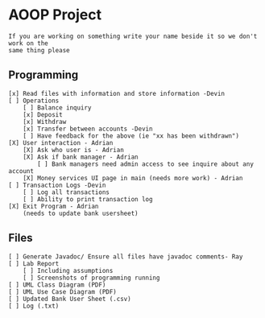 # AOOP Project
    If you are working on something write your name beside it so we don't work on the
    same thing please

## Programming
    [x] Read files with information and store information -Devin
    [ ] Operations
        [ ] Balance inquiry
        [x] Deposit
        [x] Withdraw
        [x] Transfer between accounts -Devin
        [ ] Have feedback for the above (ie "xx has been withdrawn")
    [X] User interaction - Adrian
        [X] Ask who user is - Adrian
        [X] Ask if bank manager - Adrian
            [ ] Bank managers need admin access to see inquire about any account
        [X] Money services UI page in main (needs more work) - Adrian
    [ ] Transaction Logs -Devin
        [ ] Log all transactions
        [ ] Ability to print transaction log
    [X] Exit Program - Adrian
        (needs to update bank usersheet)

## Files
    [ ] Generate Javadoc/ Ensure all files have javadoc comments- Ray
    [ ] Lab Report
        [ ] Including assumptions
        [ ] Screenshots of programming running
    [ ] UML Class Diagram (PDF)
    [ ] UML Use Case Diagram (PDF)
    [ ] Updated Bank User Sheet (.csv)  
    [ ] Log (.txt)

